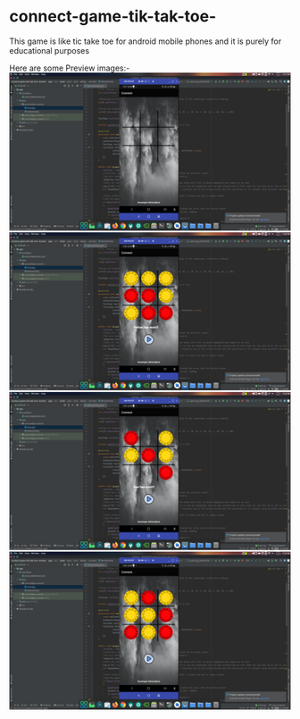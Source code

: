 # connect-game-tik-tak-toe-
This game is like tic take toe for android mobile phones and it is purely for educational purposes

Here are some Preview images:-
![](app/src/main/res/drawable/one.png)
![](app/src/main/res/drawable/two.png)
![](app/src/main/res/drawable/three.png)
![](app/src/main/res/drawable/four.png)

